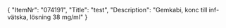 {
  "ItemNr": "074191",
  "Title": "test",
  "Description": "Gemkabi, konc till inf-vätska, lösning 38 mg/ml"
}